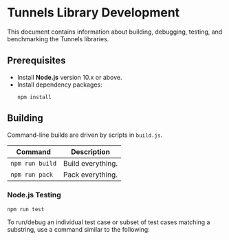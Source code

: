 # Tunnels Library Development
This document contains information about building, debugging, testing,
and benchmarking the Tunnels libraries.

## Prerequisites
 - Install **Node.js** version 10.x or above.
 - Install dependency packages:
   ```
   npm install
   ```

## Building
Command-line builds are driven by scripts in `build.js`.

| Command         | Description                     |
| --------------- | ------------------------------- |
| `npm run build` | Build everything.               |
| `npm run pack`  | Pack everything.                |

### Node.js Testing
```
npm run test
```
To run/debug an individual test case or subset of test cases matching a
substring, use a command similar to the following:
